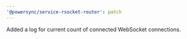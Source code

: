 ```yaml
---
'@powersync/service-rsocket-router': patch
---
```


Added a log for current count of connected WebSocket connections.
